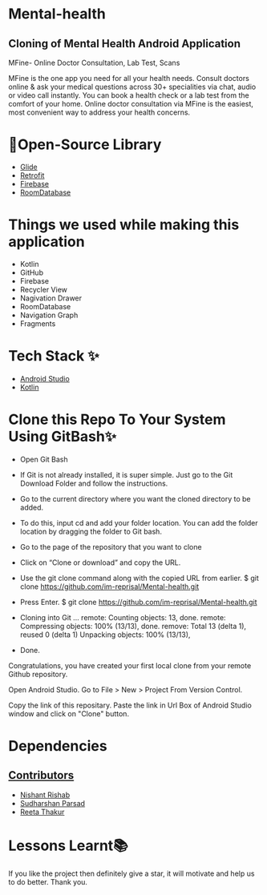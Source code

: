 # Mental-health

## Cloning of Mental Health Android Application
MFine- Online Doctor Consultation, Lab Test, Scans

MFine is the one app you need for all your health needs. Consult doctors online & ask your medical questions across 30+ specialities via chat, audio or video call instantly. You can book a health check or a lab test from the comfort of your home. 
Online doctor consultation via MFine is the easiest, most convenient way to address your health concerns.

# 🔗Open-Source Library

* [Glide](https://github.com/bumptech/glide)
* [Retrofit](https://square.github.io/retrofit/)
* [Firebase](https://firebase.google.com/docs/auth)
* [RoomDatabase](https://developer.android.com/training/data-storage/room)

# Things we used while making this application

* Kotlin
* GitHub
* Firebase
* Recycler View
* Nagivation Drawer
* RoomDatabase
* Navigation Graph
* Fragments

# Tech Stack ✨

* [Android Studio](https://developer.android.com/studio)
* [Kotlin](https://kotlinlang.org/)


# Clone this Repo To Your System Using GitBash✨

* Open Git Bash

* If Git is not already installed, it is super simple. Just go to the Git Download Folder and follow the instructions.

* Go to the current directory where you want the cloned directory to be added.

* To do this, input cd and add your folder location. You can add the folder location by dragging the folder to Git bash.

* Go to the page of the repository that you want to clone

* Click on “Clone or download” and copy the URL.

* Use the git clone command along with the copied URL from earlier. $ git clone https://github.com/im-reprisal/Mental-health.git

* Press Enter. $ git clone https://github.com/im-reprisal/Mental-health.git
*  Cloning into Git … remote: Counting objects: 13, done. remote: Compressing objects: 100% (13/13), done. remove: Total 13 (delta 1), reused 0 (delta 1) Unpacking objects: 100% (13/13), 
*  Done.

Congratulations, you have created your first local clone from your remote Github repository.

Open Android Studio. Go to File > New > Project From Version Control. 

Copy the link of this repositary. Paste the link in Url Box of Android Studio window and click on "Clone" button.
    

# Dependencies 
   
    
  ## [Contributors](#Contributors)

- [Nishant Rishab](https://github.com/im-reprisal)
- [Sudharshan Parsad](https://github.com/SudarshanDPrasad)
- [Reeta Thakur](https://github.com/ReetaThakur)
    
# Lessons Learnt📚
If you like the project then definitely give a star, it will motivate and help us to do better. Thank you.
